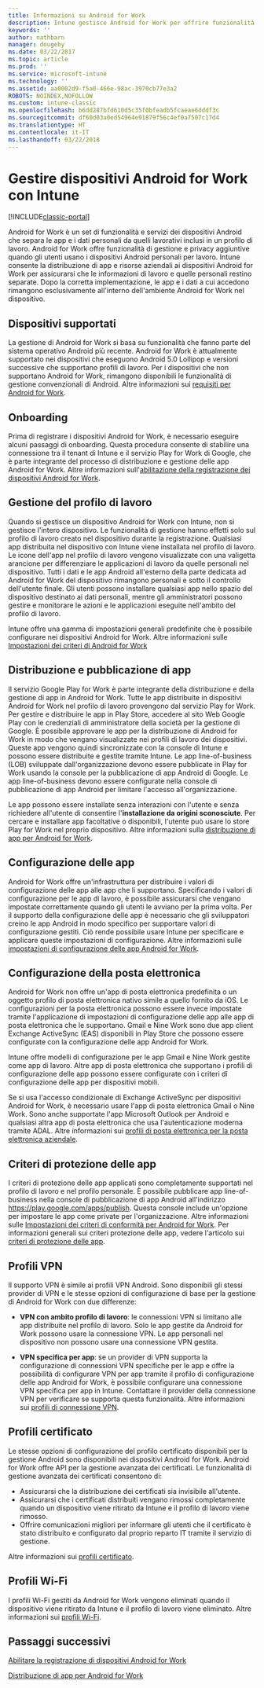 ```yaml
---
title: Informazioni su Android for Work
description: Intune gestisce Android for Work per offrire funzionalità di gestione aggiuntive e privacy quando gli utenti usano i dispositivi Android personali per il lavoro.
keywords: ''
author: nathbarn
manager: dougeby
ms.date: 03/22/2017
ms.topic: article
ms.prod: ''
ms.service: microsoft-intune
ms.technology: ''
ms.assetid: aa0002d9-f5a0-466e-98ac-3970cb77e3a2
ROBOTS: NOINDEX,NOFOLLOW
ms.custom: intune-classic
ms.openlocfilehash: b6dd287bfd610d5c35f0bfeadb5fcaeae6dddf3c
ms.sourcegitcommit: df60d03a0ed54964e91879f56c4ef0a7507c17d4
ms.translationtype: HT
ms.contentlocale: it-IT
ms.lasthandoff: 03/22/2018
---
```

# <a name="manage-android-for-work-devices-with-intune"></a>Gestire dispositivi Android for Work con Intune

[!INCLUDE[classic-portal](../includes/classic-portal.md)]

Android for Work è un set di funzionalità e servizi dei dispositivi Android che separa le app e i dati personali da quelli lavorativi inclusi in un profilo di lavoro. Android for Work offre funzionalità di gestione e privacy aggiuntive quando gli utenti usano i dispositivi Android personali per lavoro. Intune consente la distribuzione di app e risorse aziendali ai dispositivi Android for Work per assicurarsi che le informazioni di lavoro e quelle personali restino separate. Dopo la corretta implementazione, le app e i dati a cui accedono rimangono esclusivamente all'interno dell'ambiente Android for Work nel dispositivo.

## <a name="supported-devices"></a>Dispositivi supportati

La gestione di Android for Work si basa su funzionalità che fanno parte del sistema operativo Android più recente. Android for Work è attualmente supportato nei dispositivi che eseguono Android 5.0 Lollipop e versioni successive che supportano profili di lavoro. Per i dispositivi che non supportano Android for Work, rimangono disponibili le funzionalità di gestione convenzionali di Android. Altre informazioni sui [requisiti per Android for Work](https://support.google.com/work/android/answer/6174145?hl=en&ref_topic=6151012).

## <a name="onboarding"></a>Onboarding

Prima di registrare i dispositivi Android for Work, è necessario eseguire alcuni passaggi di onboarding. Questa procedura consente di stabilire una connessione tra il tenant di Intune e il servizio Play for Work di Google, che è parte integrante del processo di distribuzione e gestione delle app Android for Work. Altre informazioni sull'[abilitazione della registrazione dei dispositivi Android for Work](/intune-classic/deploy-use/set-up-android-for-work).

## <a name="work-profile-management"></a>Gestione del profilo di lavoro

Quando si gestisce un dispositivo Android for Work con Intune, non si gestisce l'intero dispositivo. Le funzionalità di gestione hanno effetti solo sul profilo di lavoro creato nel dispositivo durante la registrazione. Qualsiasi app distribuita nel dispositivo con Intune viene installata nel profilo di lavoro. Le icone dell'app nel profilo di lavoro vengono visualizzate con una valigetta arancione per differenziare le applicazioni di lavoro da quelle personali nel dispositivo. Tutti i dati e le app Android all'esterno della parte dedicata ad Android for Work del dispositivo rimangono personali e sotto il controllo dell'utente finale. Gli utenti possono installare qualsiasi app nello spazio del dispositivo destinato ai dati personali, mentre gli amministratori possono gestire e monitorare le azioni e le applicazioni eseguite nell'ambito del profilo di lavoro.

Intune offre una gamma di impostazioni generali predefinite che è possibile configurare nei dispositivi Android for Work. Altre informazioni sulle [Impostazioni dei criteri di Android for Work](android-for-work-policy-settings-in-microsoft-intune.md)

## <a name="app-publishing-and-distribution"></a>Distribuzione e pubblicazione di app

Il servizio Google Play for Work è parte integrante della distribuzione e della gestione di app in Android for Work. Tutte le app distribuite in dispositivi Android for Work nel profilo di lavoro provengono dal servizio Play for Work. Per gestire e distribuire le app in Play Store, accedere al sito Web Google Play con le credenziali di amministratore della società per la gestione di Google. È possibile approvare le app per la distribuzione di Android for Work in modo che vengano visualizzate nei profili di lavoro dei dispositivi. Queste app vengono quindi sincronizzate con la console di Intune e possono essere distribuite e gestite tramite Intune. Le app line-of-business (LOB) sviluppate dall'organizzazione devono essere pubblicate in Play for Work usando la console per la pubblicazione di app Android di Google. Le app line-of-business devono essere configurate nella console di pubblicazione di app Android per limitare l'accesso all'organizzazione.

Le app possono essere installate senza interazioni con l'utente e senza richiedere all'utente di consentire l'**installazione da origini sconosciute**. Per cercare e installare app facoltative o disponibili, l'utente può usare lo store Play for Work nel proprio dispositivo. Altre informazioni sulla [distribuzione di app per Android for Work](/intune-classic/deploy-use/android-for-work-apps).

## <a name="app-configuration"></a>Configurazione delle app

Android for Work offre un'infrastruttura per distribuire i valori di configurazione delle app alle app che li supportano. Specificando i valori di configurazione per le app di lavoro, è possibile assicurarsi che vengano impostate correttamente quando gli utenti le avviano per la prima volta. Per il supporto della configurazione delle app è necessario che gli sviluppatori creino le app Android in modo specifico per supportare valori di configurazione gestiti. Ciò rende possibile usare Intune per specificare e applicare queste impostazioni di configurazione. Altre informazioni sulle [impostazioni di configurazione delle app Android for Work](afw-app-configuration-policy.md).

## <a name="email-configuration"></a>Configurazione della posta elettronica

Android for Work non offre un'app di posta elettronica predefinita o un oggetto profilo di posta elettronica nativo simile a quello fornito da iOS. Le configurazioni per la posta elettronica possono essere invece impostate tramite l'applicazione di impostazioni di configurazione delle app alle app di posta elettronica che le supportano. Gmail e Nine Work sono due app client Exchange ActiveSync (EAS) disponibili in Play Store che possono essere configurate con la configurazione delle app Android for Work.

Intune offre modelli di configurazione per le app Gmail e Nine Work gestite come app di lavoro. Altre app di posta elettronica che supportano i profili di configurazione delle app possono essere configurate con i criteri di configurazione delle app per dispositivi mobili.

Se si usa l'accesso condizionale di Exchange ActiveSync per dispositivi Android for Work, è necessario usare l'app di posta elettronica Gmail o Nine Work. Sono anche supportate l'app Microsoft Outlook per Android e qualsiasi altra app di posta elettronica che usa l'autenticazione moderna tramite ADAL. Altre informazioni sui [profili di posta elettronica per la posta elettronica aziendale](configure-access-to-corporate-email-using-email-profiles-with-microsoft-intune.md).

## <a name="app-protection-policies"></a>Criteri di protezione delle app

I criteri di protezione delle app applicati sono completamente supportati nel profilo di lavoro e nel profilo personale. È possibile pubblicare app line-of-business nella console di pubblicazione di app Android all'indirizzo https://play.google.com/apps/publish. Questa console include un'opzione per impostare le app come private per l'organizzazione. Altre informazioni sulle [Impostazioni dei criteri di conformità per Android for Work](afw-compliance-policy-settings-in-microsoft-intune.md). Per informazioni generali sui criteri protezione delle app, vedere l'articolo sui [criteri di protezione delle app](protect-app-data-using-mobile-app-management-policies-with-microsoft-intune.md).

## <a name="vpn-profiles"></a>Profili VPN

Il supporto VPN è simile ai profili VPN Android. Sono disponibili gli stessi provider di VPN e le stesse opzioni di configurazione di base per la gestione di Android for Work con due differenze:

-  **VPN con ambito profilo di lavoro**: le connessioni VPN si limitano alle app distribuite nel profilo di lavoro. Solo le app gestite da Android for Work possono usare la connessione VPN. Le app personali nel dispositivo non possono usare una connessione VPN gestita.

-  **VPN specifica per app**: se un provider di VPN supporta la configurazione di connessioni VPN specifiche per le app e offre la possibilità di configurare VPN per app tramite il profilo di configurazione delle app Android for Work, è possibile configurare una connessione VPN specifica per app in Intune. Contattare il provider della connessione VPN per verificare se supporta questa funzionalità. Altre informazioni sui [profili di connessione VPN](vpn-connections-in-microsoft-intune.md).

## <a name="certificate-profiles"></a>Profili certificato

Le stesse opzioni di configurazione del profilo certificato disponibili per la gestione Android sono disponibili nei dispositivi Android for Work. Android for Work offre API per la gestione avanzata dei certificati. Le funzionalità di gestione avanzata dei certificati consentono di:

- Assicurarsi che la distribuzione dei certificati sia invisibile all'utente.
-  Assicurarsi che i certificati distribuiti vengano rimossi completamente quando un dispositivo viene ritirato da Intune e il profilo di lavoro viene rimosso.
-  Offrire comunicazioni migliori per informare gli utenti che il certificato è stato distribuito e configurato dal proprio reparto IT tramite il servizio di gestione.

Altre informazioni sui [profili certificato](secure-resource-access-with-certificate-profiles.md).

## <a name="wi-fi-profiles"></a>Profili Wi-Fi

I profili Wi-Fi gestiti da Android for Work vengono eliminati quando il dispositivo viene ritirato da Intune e il profilo di lavoro viene eliminato. Altre informazioni sui [profili Wi-Fi](wi-fi-connections-in-microsoft-intune.md).

## <a name="next-steps"></a>Passaggi successivi
[Abilitare la registrazione di dispositivi Android for Work](/intune-classic/deploy-use/set-up-android-for-work)

[Distribuzione di app per Android for Work](/intune-classic/deploy-use/android-for-work-apps)
